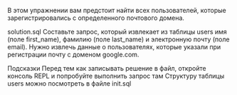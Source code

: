 В этом упражнении вам предстоит найти всех пользователей, которые зарегистрировались с определенного почтового домена.

solution.sql
Составьте запрос, который извлекает из таблицы users имя (поле first_name), фамилию (поле last_name) и электронную почту (поле email). Нужно извлечь данные о пользователях, которые указали при регистрации почту с доменом google.com.

Подсказки
Перед тем как записывать решение в файл, откройте консоль REPL и попробуйте выполнить запрос там
Структуру таблицы users можно посмотреть в файле init.sql